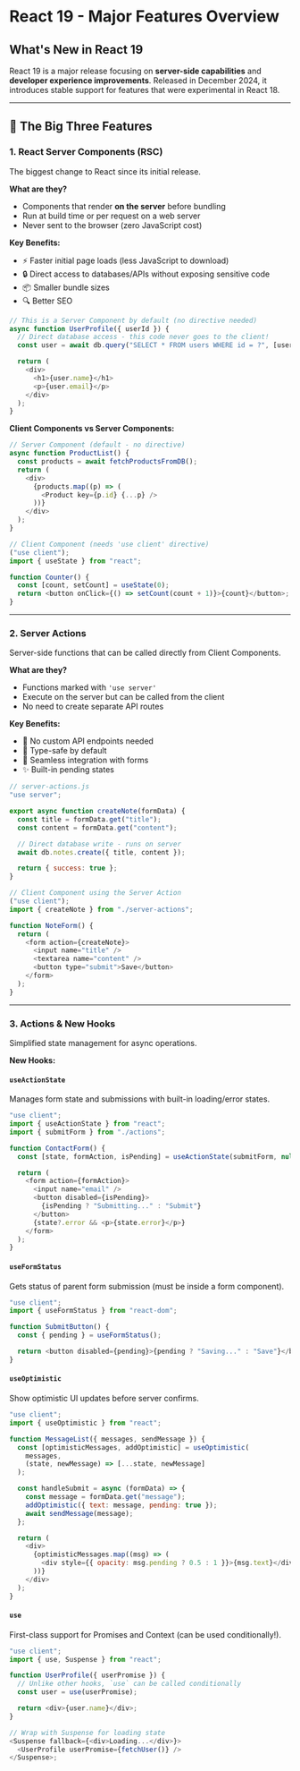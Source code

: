 # React 19 - Major Features Overview

## What's New in React 19

React 19 is a major release focusing on **server-side capabilities** and **developer experience improvements**. Released in December 2024, it introduces stable support for features that were experimental in React 18.

---

## 🎯 The Big Three Features

### 1. **React Server Components (RSC)**

The biggest change to React since its initial release.

**What are they?**

- Components that render **on the server** before bundling
- Run at build time or per request on a web server
- Never sent to the browser (zero JavaScript cost)

**Key Benefits:**

- ⚡ Faster initial page loads (less JavaScript to download)
- 🔒 Direct access to databases/APIs without exposing sensitive code
- 📦 Smaller bundle sizes
- 🔍 Better SEO

```javascript
// This is a Server Component by default (no directive needed)
async function UserProfile({ userId }) {
  // Direct database access - this code never goes to the client!
  const user = await db.query("SELECT * FROM users WHERE id = ?", [userId]);

  return (
    <div>
      <h1>{user.name}</h1>
      <p>{user.email}</p>
    </div>
  );
}
```

**Client Components vs Server Components:**

```javascript
// Server Component (default - no directive)
async function ProductList() {
  const products = await fetchProductsFromDB();
  return (
    <div>
      {products.map((p) => (
        <Product key={p.id} {...p} />
      ))}
    </div>
  );
}

// Client Component (needs 'use client' directive)
("use client");
import { useState } from "react";

function Counter() {
  const [count, setCount] = useState(0);
  return <button onClick={() => setCount(count + 1)}>{count}</button>;
}
```

---

### 2. **Server Actions**

Server-side functions that can be called directly from Client Components.

**What are they?**

- Functions marked with `'use server'`
- Execute on the server but can be called from the client
- No need to create separate API routes

**Key Benefits:**

- 🚫 No custom API endpoints needed
- 🎯 Type-safe by default
- 🔄 Seamless integration with forms
- ✨ Built-in pending states

```javascript
// server-actions.js
"use server";

export async function createNote(formData) {
  const title = formData.get("title");
  const content = formData.get("content");

  // Direct database write - runs on server
  await db.notes.create({ title, content });

  return { success: true };
}

// Client Component using the Server Action
("use client");
import { createNote } from "./server-actions";

function NoteForm() {
  return (
    <form action={createNote}>
      <input name="title" />
      <textarea name="content" />
      <button type="submit">Save</button>
    </form>
  );
}
```

---

### 3. **Actions & New Hooks**

Simplified state management for async operations.

**New Hooks:**

#### `useActionState`

Manages form state and submissions with built-in loading/error states.

```javascript
"use client";
import { useActionState } from "react";
import { submitForm } from "./actions";

function ContactForm() {
  const [state, formAction, isPending] = useActionState(submitForm, null);

  return (
    <form action={formAction}>
      <input name="email" />
      <button disabled={isPending}>
        {isPending ? "Submitting..." : "Submit"}
      </button>
      {state?.error && <p>{state.error}</p>}
    </form>
  );
}
```

#### `useFormStatus`

Gets status of parent form submission (must be inside a form component).

```javascript
"use client";
import { useFormStatus } from "react-dom";

function SubmitButton() {
  const { pending } = useFormStatus();

  return <button disabled={pending}>{pending ? "Saving..." : "Save"}</button>;
}
```

#### `useOptimistic`

Show optimistic UI updates before server confirms.

```javascript
"use client";
import { useOptimistic } from "react";

function MessageList({ messages, sendMessage }) {
  const [optimisticMessages, addOptimistic] = useOptimistic(
    messages,
    (state, newMessage) => [...state, newMessage]
  );

  const handleSubmit = async (formData) => {
    const message = formData.get("message");
    addOptimistic({ text: message, pending: true });
    await sendMessage(message);
  };

  return (
    <div>
      {optimisticMessages.map((msg) => (
        <div style={{ opacity: msg.pending ? 0.5 : 1 }}>{msg.text}</div>
      ))}
    </div>
  );
}
```

#### `use`

First-class support for Promises and Context (can be used conditionally!).

```javascript
"use client";
import { use, Suspense } from "react";

function UserProfile({ userPromise }) {
  // Unlike other hooks, `use` can be called conditionally
  const user = use(userPromise);

  return <div>{user.name}</div>;
}

// Wrap with Suspense for loading state
<Suspense fallback={<div>Loading...</div>}>
  <UserProfile userPromise={fetchUser()} />
</Suspense>;
```
